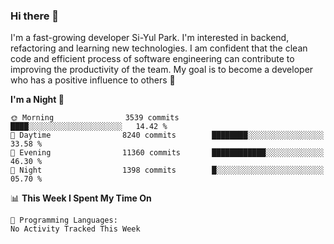 ### Hi there 👋


I'm a fast-growing developer Si-Yul Park. I'm interested in backend, refactoring and learning new technologies. I am confident that the clean code and efficient process of software engineering can contribute to improving the productivity of the team. My goal is to become a developer who has a positive influence to others 🔭

<!--START_SECTION:waka-->
**I'm a Night 🦉** 

```text
🌞 Morning                3539 commits        ████░░░░░░░░░░░░░░░░░░░░░   14.42 % 
🌆 Daytime                8240 commits        ████████░░░░░░░░░░░░░░░░░   33.58 % 
🌃 Evening                11360 commits       ████████████░░░░░░░░░░░░░   46.30 % 
🌙 Night                  1398 commits        █░░░░░░░░░░░░░░░░░░░░░░░░   05.70 % 
```


📊 **This Week I Spent My Time On** 

```text
💬 Programming Languages: 
No Activity Tracked This Week
```


<!--END_SECTION:waka-->
